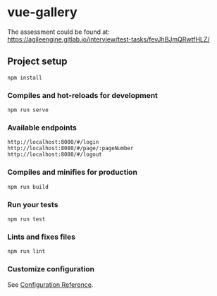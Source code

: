 # vue-gallery

The assessment could be found at: https://agileengine.gitlab.io/interview/test-tasks/fevJhBJmQRwtfHLZ/

## Project setup
```
npm install
```

### Compiles and hot-reloads for development
```
npm run serve
```

### Available endpoints
```
http://localhost:8080/#/login
http://localhost:8080/#/page/:pageNumber
http://localhost:8080/#/logout
```

### Compiles and minifies for production
```
npm run build
```

### Run your tests
```
npm run test
```

### Lints and fixes files
```
npm run lint
```

### Customize configuration
See [Configuration Reference](https://cli.vuejs.org/config/).
